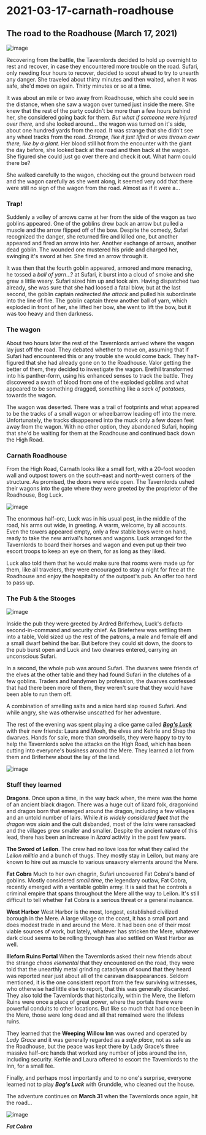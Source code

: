 # 2021-03-17-carnath-roadhouse

## The road to the Roadhouse (March 17, 2021)

![image](https://github.com/gregofgreg5/magick-ink2020/blob/main/images/roadhouse.jpg?raw=true)

Recovering from the battle, the Tavernlords decided to hold up overnight to rest and recover, in case they encountered more trouble on the road. Sufari, only needing four hours to recover, decided to scout ahead to try to unearth any danger. She traveled about thirty minutes and then waited, when it was safe, she'd move on again. Thirty minutes or so at a time.

It was about an mile or two away from Roadhouse, which she could see in the distance, when she saw a wagon over turned just inside the mere. She knew that the rest of the party couldn't be more than a few hours behind her, she considered going back for them. *But what if someone were injured over there*, and she looked around... the wagon was turned on it's side, about one hundred yards from the road. It was strange that she didn't see any wheel tracks from the road. *Strange, like it just lifted or was thrown over there, like by a giant*. Her blood still hot from the encounter with the giant the day before, she looked back at the road and then back at the wagon. She figured she could just go over there and check it out. What harm could there be?

She walked carefully to the wagon, checking out the ground between road and the wagon carefully as she went along, it seemed very odd that there were still no sign of the wagon from the road. Almost as if it were a...

### Trap!

Suddenly a volley of arrows came at her from the side of the wagon as two goblins appeared. One of the goblins drew back an arrow but pulled a muscle and the arrow flipped off of the bow. Despite the comedy, Sufari recognized the danger, she returned fire and killed one, but another appeared and fired an arrow into her. Another exchange of arrows, another dead goblin. The wounded one mustered his pride and charged her, swinging it's sword at her. She fired an arrow through it. 

It was then that the fourth goblin appeared, armored and more menacing, he tossed a *ball of yarn*...? at Sufari, it burst into a cloud of smoke and she grew a little weary. Sufari sized him up and took aim. Having dispatched two already, she was sure that she had loosed a fatal blow, but at the last second, the goblin captain *redirected the attack* and pulled his subordinate into the line of fire. The goblin captain threw another ball of yarn, which exploded in front of her, she lifted her bow, she went to lift the bow, but it was too heavy and then darkness.

### The wagon
About two hours later the rest of the Tavernlords arrived where the wagon lay just off the road. They debated whether to move on, assuming that if Sufari had encountered this or any trouble she would come back. They half-figured that she had already gone on to the Roadhouse. Valor getting the better of them, they decided to investigate the wagon. Erethil transformed into his panther-form, using his enhanced senses to track the battle. They discovered a swath of blood from one of the exploded goblins and what appeared to be something dragged, something like a *sack of potatoes*, towards the wagon. 

The wagon was deserted. There was a trail of footprints and what appeared to be the tracks of a small wagon or wheelbarrow leading off into the mere. Unfortunately, the tracks disappeared into the muck only a few dozen feet away from the wagon. With no other option, they abandoned Sufari, hoping that she'd be waiting for them at the Roadhouse and continued back down the High Road.

### Carnath Roadhouse
From the High Road, Carnath looks like a small fort, with a 20-foot wooden wall and outpost towers on the south-east and north-west corners of the structure. As promised, the doors were wide open. The Tavernlords ushed their wagons into the gate where they were greeted by the proprietor of the Roadhouse, Bog Luck.

![image](https://github.com/gregofgreg5/magick-ink2020/blob/main/images/bog-luck-frame.jpg?raw=true)

The enormous half-orc, Luck was in his usual post, in the middle of the road, his arms out wide, in greeting. A warm, welcome, by all accounts. Even the towers appeared empty, only a few stable boys were on hand, ready to take the new arrival's horses and wagons. Luck arranged for the Tavernlords to board their horses and wagon and even put up their two escort troops to keep an eye on them, for as long as they liked.

Luck also told them that he would make sure that rooms were made up for them, like all travelers, they were encouraged to stay a night for free at the Roadhouse and enjoy the hospitality of the outpost's pub. An offer too hard to pass up.

### The Pub & the Stooges

![image](https://github.com/gregofgreg5/magick-ink2020/blob/main/images/ardred-briferhew-frame.jpg?raw=true)

Inside the pub they were greeted by Ardred Briferhew, Luck's defacto second-in-command and security chief. As Brieferhew was settling them into a table, Vold sized up the rest of the patrons, a male and female elf and a small dwarf behind the bar. But before they could sit down, the doors to the pub burst open and Luck and two dwarves entered, carrying an unconscious Sufari.

In a second, the whole pub was around Sufari. The dwarves were friends of the elves at the other table and they had found Sufari in the clutches of a few goblins. Traders and handymen by profession, the dwarves confessed that had there been more of them, they weren't sure that they would have been able to run them off. 

A combination of smelling salts and a nice hard slap roused Sufari. And while angry, she was otherwise unscathed for her adventure.

The rest of the evening was spent playing a dice game called ***[Bog's Luck](https://github.com/gregofgreg5/magick-ink2020/blob/main/worlds-almanac/bogs-luck.md#bogs-luck)*** with their new friends: Laura and Moeh, the elves and Kehrle and Shep the dwarves. Hands for sale, more than swordsells, they were happy to try to help the Tavernlords solve the attacks on the High Road, which has been cutting into everyone's business around the Mere. They learned a lot from them and Briferhew about the lay of the land. 

![image](https://github.com/gregofgreg5/magick-ink2020/blob/main/images/carnath-roadcrew.jpg?raw=true)

### Stuff they learned
**Dragons**. Once upon a time, in the way back when, the mere was the home of an ancient black dragon. There was a huge cult of lizard folk, dragonkind and dragon born that emerged around the dragon, including a few villages and an untold number of lairs. While *it is widely considered **fact** that the dragon was slain* and the cult disbanded, most of the *lairs* were ransacked and the villages grew smaller and smaller. Despite the ancient nature of this lead, there has been an increase in *lizard* activity in the past few years.

**The Sword of Leilon**. The crew had no love loss for what they called *the Leilon militia* and a bunch of thugs. They mostly stay in Leilon, but many are known to hire out as muscle to various unsavory elements around the Mere.

**Fat Cobra** Much to her own chagrin, Sufari uncovered Fat Cobra's band of goblins. Mostly considered *small time*, the legendary outlaw, Fat Cobra, recently emerged with a veritable goblin army. It is said that he controls a criminal empire that spans throughout the Mere all the way to Leilon. It's still difficult to tell whether Fat Cobra is a serious threat or a general nuisance.

**West Harbor** West Harbor is the most, longest, established civilized borough in the Mere. A large village on the coast, it has a small port and does modest trade in and around the Mere. It had been one of their most viable sources of work, but lately, whatever has stricken the Mere, whatever dark cloud seems to be rolling through has also settled on West Harbor as well.

**Illeforn Ruins Portal** When the Tavernlords asked their new friends about the strange *chaos elemental* that they encountered on the road, they were told that the unearthly metal grinding cataclysm of sound that they heard was reported near just about all of the caravan disappearances. Seldom mentioned, it is the one consistent report from the few surviving witnesses, who otherwise had little else to report, that this was generally discarded. They also told the Tavernlords that historically, within the Mere, the Illeforn Ruins were once a place of great power, where the portals there were powerful conduits to other locations. But like so much that had once been in the Mere, those were long dead and all that remained were the lifeless ruins.

They learned that the **Weeping Willow Inn** was owned and operated by *Lady Grace* and it was generally regarded as a *safe place*, not as safe as the Roadhouse, but the peace was kept there by Lady Grace's three massive half-orc hands that worked any number of jobs around the inn, including security. Kerhle and Laura offered to escort the Tavernlords to the Inn, for a small fee.

Finally, and perhaps most importantly and to no one's surprise, everyone learned not to play ***Bog's Luck*** with Grunddle, who cleaned out the house.

The adventure continues on **March 31** when the Tavernlords once again, hit the road...


![image](https://i.imgur.com/KOmC0Nr.png)

***Fat Cobra***
